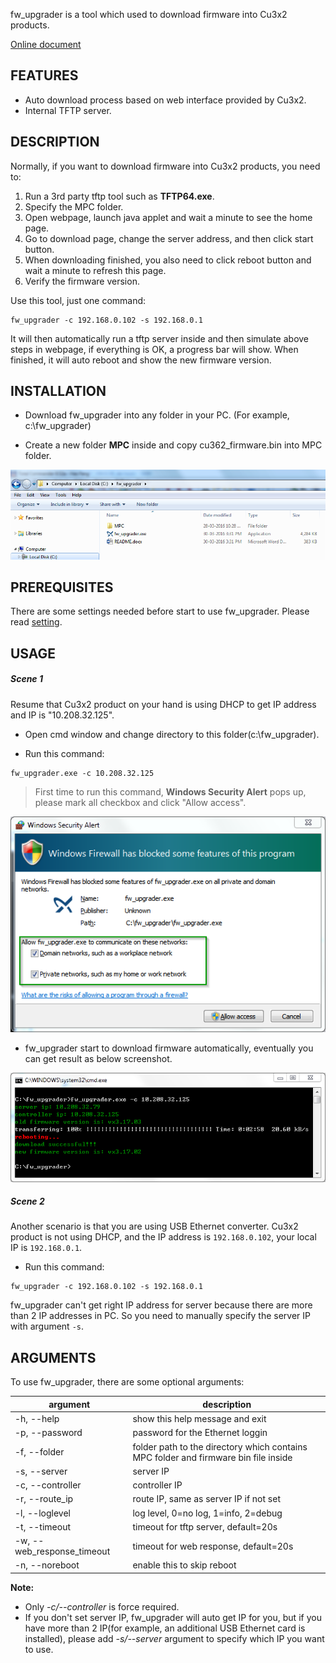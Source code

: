fw_upgrader is a tool which used to download firmware into Cu3x2 products.

[Online document](http://fw-upgrader.readthedocs.org/)

## FEATURES
- Auto download process based on web interface provided by Cu3x2.
- Internal TFTP server.

## DESCRIPTION

Normally, if you want to download firmware into Cu3x2 products, you need to:

1. Run a 3rd party tftp tool such as **TFTP64.exe**.
2. Specify the MPC folder.
2. Open webpage, launch java applet and wait a minute to see the home page.
3. Go to download page, change the server address, and then click start button.
4. When downloading finished, you also need to click reboot button and wait a minute to refresh this page.
5. Verify the firmware version.

Use this tool, just one command:
```
fw_upgrader -c 192.168.0.102 -s 192.168.0.1
```

It will then automatically run a tftp server inside and then simulate above steps in webpage, if everything is OK, a progress bar will show. When finished, it will auto reboot and show the new firmware version.

## INSTALLATION

- Download fw_upgrader into any folder in your PC. (For example, c:\\fw_upgrader)

- Create a new folder **MPC** inside and copy cu362_firmware.bin into MPC folder.

![](docs/image/screenshot1.png)

## PREREQUISITES

There are some settings needed before start to use fw_upgrader. Please read [setting](setting.md).

## USAGE

##### Scene 1

Resume that Cu3x2 product on your hand is using DHCP to get IP address and IP is "10.208.32.125".

- Open cmd window and change directory to this folder(c:\\fw_upgrader).

- Run this command:

```
fw_upgrader.exe -c 10.208.32.125
```

> First time to run this command, **Windows Security Alert** pops up, please mark all checkbox and click "Allow access".

![](docs/image/screenshot2.png)

- fw_upgrader start to download firmware automatically, eventually you can get result as below screenshot.

![](docs/image/screenshot3.png)

##### Scene 2

Another scenario is that you are using USB Ethernet converter. Cu3x2 product is not using DHCP, and the IP address is `192.168.0.102`, your local IP is `192.168.0.1`.

- Run this command:

```
fw_upgrader -c 192.168.0.102 -s 192.168.0.1
```

fw_upgrader can't get right IP address for server because there are more than 2 IP addresses in PC. So you need to manually specify the server IP with argument `-s`.

## ARGUMENTS

To use fw_upgrader, there are some optional arguments:

| argument                     | description                                                                         |
|------------------------------|-------------------------------------------------------------------------------------|
| -h, \-\-help                 | show this help message and exit                                                     |
| -p, \-\-password             | password for the Ethernet loggin                                                    |
| -f, \-\-folder               | folder path to the directory which contains MPC folder and firmware bin file inside |
| -s, \-\-server               | server IP                                                                           |
| -c, \-\-controller           | controller IP                                                                       |
| -r, \-\-route_ip             | route IP, same as server IP if not set                                              |
| -l, \-\-loglevel             | log level, 0=no log, 1=info, 2=debug                                                |
| -t, \-\-timeout              | timeout for tftp server, default=20s                                                |
| -w, \-\-web_response_timeout | timeout for web response, default=20s                                               |
| -n, \-\-noreboot             | enable this to skip reboot                                                          |

**Note:**

- Only *-c/--controller* is force required.
- If you don't set server IP, fw_upgrader will auto get IP for you, but if you have more than 2 IP(for example, an additional USB Ethernet card is installed), please add *-s/--server* argument to specify which IP you want to use.
